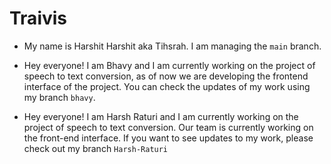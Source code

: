 # Traivis
- My name is Harshit Harshit aka Tihsrah. I am managing the `main` branch. 
- Hey everyone! I am Bhavy and I am currently working on the project of speech to text conversion, as of now we are developing the frontend interface of the project. You can check the updates of my work using my branch `bhavy`.

- Hey everyone! I am Harsh Raturi and I am currently working on the project of speech to text conversion. Our team is currently working on the front-end interface. If you want to see updates to my work, please check out my branch `Harsh-Raturi`
